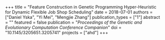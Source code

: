 +++
title = "Feature Construction in Genetic Programming Hyper-Heuristic for Dynamic Flexible Job Shop Scheduling"
date = 2018-07-01
authors = ["Daniel Yska", "Yi Mei", "Mengjie Zhang"]
publication_types = ["1"]
abstract = ""
featured = false
publication = "*Proceedings of the Genetic and Evolutionary Computation Conference Companion*"
doi = "10.1145/3205651.3205741"
projects = ["ahd"]
+++

